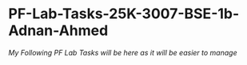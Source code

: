 # PF-Lab-Tasks-25K-3007-BSE-1b-Adnan-Ahmed
*My Following PF Lab Tasks will be here as it will be easier to manage*
